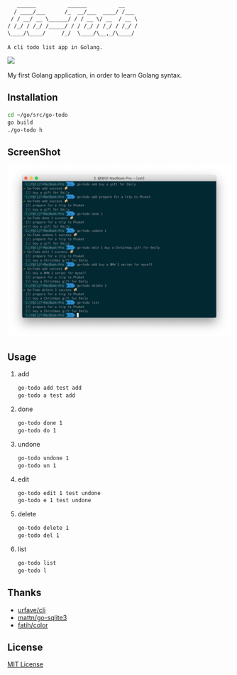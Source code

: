```text
   ______          ______          __    
  / ____/___      /_  __/___  ____/ /___ 
 / / __/ __ \______/ / / __ \/ __  / __ \
/ /_/ / /_/ /_____/ / / /_/ / /_/ / /_/ /
\____/\____/     /_/  \____/\__,_/\____/ 

A cli todo list app in Golang.
```
[![](https://img.shields.io/github/license/lijf93/go-todo.svg)](https://github.com/lijf93/go-todo/blob/master/LICENSE)

My first Golang application, in order to learn Golang syntax.

## Installation
```bash
cd ~/go/src/go-todo
go build
./go-todo h
```

## ScreenShot
![gotodo](https://github.com/lijf93/go-todo/blob/master/screenshot/gotodo-screenshot.png)

## Usage
1. add
    ```bash
    go-todo add test add
    go-todo a test add
    ```

2. done
    ```bash
    go-todo done 1
    go-todo do 1
    ```
      
3. undone
    ```bash
    go-todo undone 1
    go-todo un 1
    ```
      
4. edit
    ```bash
    go-todo edit 1 test undone
    go-todo e 1 test undone
    ```
    
5. delete
    ```bash
    go-todo delete 1
    go-todo del 1
    ```

6. list
    ```bash
    go-todo list
    go-todo l
    ```

## Thanks
* [urfave/cli](https://github.com/urfave/cli)
* [mattn/go-sqlite3](https://github.com/mattn/go-sqlite3)
* [fatih/color](https://github.com/fatih/color)

## License
[MIT License](https://github.com/lijf93/go-todo/blob/master/LICENSE)